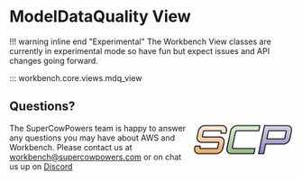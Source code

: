 # ModelDataQuality View

!!! warning inline end "Experimental"
    The Workbench View classes are currently in experimental mode so have fun but expect issues and API changes going forward.
    
::: workbench.core.views.mdq_view

## Questions?
<img align="right" src="../../../images/scp.png" width="180">

The SuperCowPowers team is happy to answer any questions you may have about AWS and Workbench. Please contact us at [workbench@supercowpowers.com](mailto:workbench@supercowpowers.com) or on chat us up on [Discord](https://discord.gg/WHAJuz8sw8) 